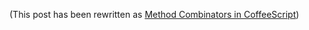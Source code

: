 (This post has been rewritten as [Method Combinators in CoffeeScript](https://github.com/raganwald/homoiconic/blob/master/2012/08/method-decorators-and-combinators-in-coffeescript.html#method-combinators-in-coffeescript))
